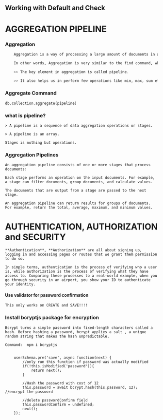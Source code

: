 ## Working with Default and Check
# AGGREGATION PIPELINE

### Aggregation
```bash
    Aggregation is a way of processing a large amount of documents in a collection by means of passing them through different stages.

    In other words, Aggregation is very similar to the find command, where you provide the criteria for your query in form of JSON documents.

    >> The key element in aggregation is called pipeline.

    >> It also helps us in perform few operations like min, max, sum etc.

```


### Aggregate Command
    db.collection.aggregate(pipeline)


### what is pipeline?
    > A pipeline is a sequence of data aggregation operations or stages.

    > A pipeline is an array.

    Stages is nothing but operations.


### Aggregation Pipelines
```
An aggregation pipeline consists of one or more stages that process documents:

Each stage performs an operation on the input documents. For example, a stage can filter documents, group documents, and calculate values.

The documents that are output from a stage are passed to the next stage.

An aggregation pipeline can return results for groups of documents. For example, return the total, average, maximum, and minimum values.

```


# AUTHENTICATION, AUTHORIZATION and SECURITY

```
**Authentication**, **Authorization** are all about signing up, logging in and accessing pages or routes that we grant them permission to do so.
```


```
In simple terms, authentication is the process of verifying who a user is, while authorization is the process of verifying what they have access to. Comparing these processes to a real-world example, when you go through security in an airport, you show your ID to authenticate your identity.

```


#### Use validator for password confirmation
``` 
This only works on CREATE and SAVE!!!!
```


### Install bcryptjs package for encryption 

```
Bcrypt turns a simple password into fixed-length characters called a hash. Before hashing a password, bcrypt applies a salt , a unique random string that makes the hash unpredictable. 

Command:  npm i bcryptjs

```
```node

    userSchema.pre('save', async function(next) {
        //only run this function if password was actually modified
        if(!this.isModified('password')){
            return next();
        }

        //Hash the password with cost of 12
        this.password = await bcrypt.hash(this.password, 12); //encrypt the password

        //delete passwordConfirm field 
        this.passwordConfirm = undefined; 
        next();
    });
```